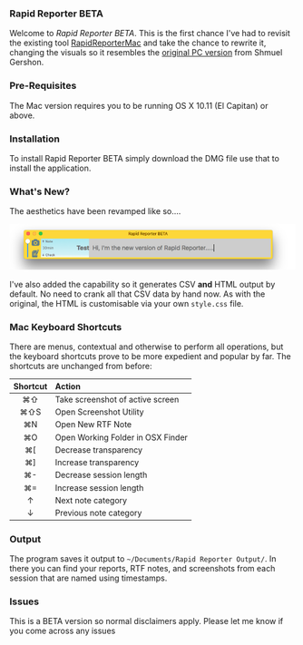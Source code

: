 ### Rapid Reporter BETA

Welcome to _Rapid Reporter BETA_. This is the first chance I've had to revisit the existing tool [RapidReporterMac](https://github.com/Skyscanner/RapidReporterMac) and take the chance to rewrite it, changing the visuals so it resembles the [original PC version](http://testing.gershon.info/reporter/) from Shmuel Gershon.

### Pre-Requisites

The Mac version requires you to be running OS X 10.11 (El Capitan) or above.

### Installation

To install Rapid Reporter BETA simply download the DMG file use that to install the application.

### What's New?

The aesthetics have been revamped like so....

![Screenshot](RapidReporter.png)

I've also added the capability so it generates CSV **and** HTML output by default. No need to crank all that CSV data by hand now. As with the original, the HTML is customisable via your own `style.css` file.

### Mac Keyboard Shortcuts

There are menus, contextual and otherwise to perform all operations, but the keyboard shortcuts prove to be more expedient and popular by far. The shortcuts are unchanged from before:

| Shortcut | Action |
| :---: | :--- |
&#8984;&#8679; | Take screenshot of active screen |
&#8984;&#8679;S | Open Screenshot Utility   |
&#8984;N | Open New RTF Note |
&#8984;O | Open Working Folder in OSX Finder |
&#8984;[ | Decrease transparency |
&#8984;] | Increase transparency |
&#8984;- | Decrease session length |
&#8984;= | Increase session length |
&uarr; | Next note category |
&darr; | Previous note category |

### Output

The program saves it output to `~/Documents/Rapid Reporter Output/`. In there you can find your reports, RTF notes, and screenshots from each session that are named using timestamps.

### Issues

This is a BETA version so normal disclaimers apply. Please let me know if you come across any issues
